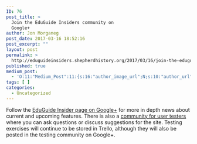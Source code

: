 ```yaml
---
ID: 76
post_title: >
  Join the EduGuide Insiders community on
  Google+
author: Jon Morganeg
post_date: 2017-03-16 18:52:16
post_excerpt: ""
layout: post
permalink: >
  http://eduguideinsiders.shepherdhistory.org/2017/03/16/join-the-eduguide-insiders-community-on-google/
published: true
medium_post:
  - 'O:11:"Medium_Post":11:{s:16:"author_image_url";N;s:10:"author_url";N;s:11:"byline_name";N;s:12:"byline_email";N;s:10:"cross_link";N;s:2:"id";N;s:21:"follower_notification";N;s:7:"license";N;s:14:"publication_id";N;s:6:"status";N;s:3:"url";N;}'
tags: [ ]
categories:
  - Uncategorized
---
```

<p>Follow the <a href="https://plus.google.com/b/102906894756847084014/102906894756847084014">EduGuide Insider page on Google+</a> for more in depth news about current and upcoming features. There is also a <a href="https://plus.google.com/b/102906894756847084014/communities/107310603151482085733">community for user testers</a> where you can ask questions or discuss suggestions for the site. Testing exercises will continue to be stored in Trello, although they will also be posted in the testing community on Google+.</p>